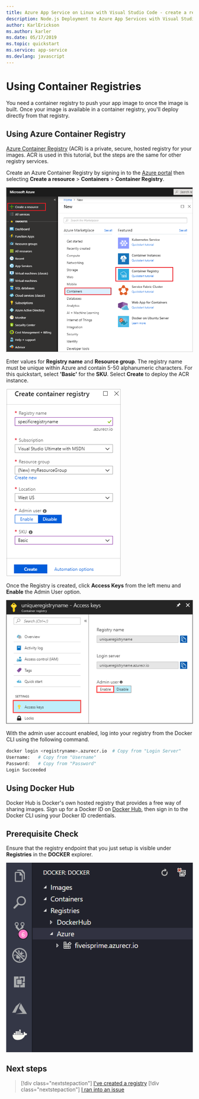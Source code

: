```yaml
---
title: Azure App Service on Linux with Visual Studio Code - create a registry
description: Node.js Deployment to Azure App Services with Visual Studio Code
author: KarlErickson
ms.author: karler
ms.date: 05/17/2019
ms.topic: quickstart
ms.service: app-service
ms.devlang: javascript
---
```

# Using Container Registries

You need a container registry to push your app image to once the image is built. Once your image is available in a container registry, you'll deploy directly from that registry.

## Using Azure Container Registry

[Azure Container Registry](https://azure.microsoft.com/en-us/services/container-registry/) (ACR) is a private, secure, hosted registry for your images. ACR is used in this tutorial, but the steps are the same for other registry services.

Create an Azure Container Registry by signing in to the [Azure portal](https://portal.azure.com) then selecting **Create a resource** > **Containers** > **Container Registry**.

![Dashboard](./media/tutorial-javascript-vscode/qs-portal-01.png)

Enter values for **Registry name** and **Resource group**. The registry name must be unique within Azure and contain 5-50 alphanumeric characters. For this quickstart, select **'Basic'** for the **SKU**. Select **Create** to deploy the ACR instance.

![Creation](./media/tutorial-javascript-vscode/qs-portal-03.png)

Once the Registry is created, click **Access Keys** from the left menu and **Enable** the Admin User option.

![Creation](./media/tutorial-javascript-vscode/auth-portal-01.png)

With the admin user account enabled, log into your registry from the Docker CLI using the following command.

```bash
docker login <registryname>.azurecr.io  # Copy from "Login Server"
Username:   # Copy from "Username"
Password:   # Copy from "Password"
Login Succeeded
```

## Using Docker Hub

Docker Hub is Docker's own hosted registry that provides a free way of sharing images. Sign up for a Docker ID on [Docker Hub](https://hub.docker.com/), then sign in to the Docker CLI using your Docker ID credentials.

## Prerequisite Check

Ensure that the registry endpoint that you just setup is visible under **Registries** in the **DOCKER** explorer.

![Registries](./media/tutorial-javascript-vscode/registries.png)

## Next steps

> [!div class="nextstepaction"]
> [I've created a registry](./tutorial-javascript-vscode-containerize-app.md)
> [!div class="nextstepaction"]
> [I ran into an issue](https://www.research.net/r/PWZWZ52?tutorial=node-deployment-docker-extension&step=create-registry)
